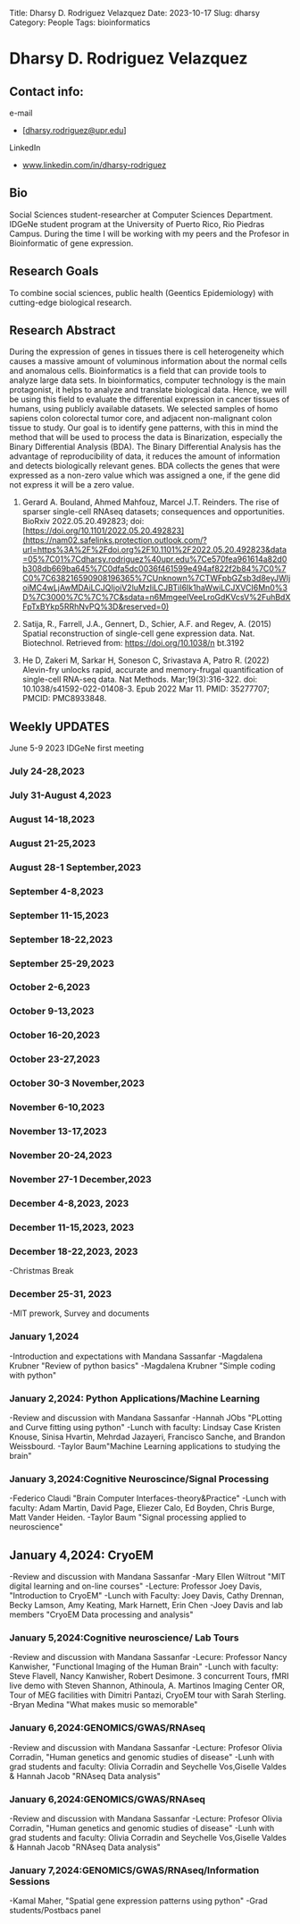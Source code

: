 Title: Dharsy D. Rodriguez Velazquez
Date: 2023-10-17
Slug: dharsy
Category: People
Tags: bioinformatics

# Dharsy D. Rodriguez Velazquez
## Contact info:
e-mail

  - [dharsy.rodriguez@upr.edu]

LinkedIn

 - www.linkedin.com/in/dharsy-rodriguez

## Bio

Social Sciences student-researcher at Computer Sciences Department. IDGeNe student program at the University of Puerto Rico, Rio Piedras Campus. During the time I will be working with my peers and the Profesor in Bioinformatic of gene expression.

## Research Goals

To combine social sciences, public health (Geentics Epidemiology) with cutting-edge biological research.

## Research Abstract

During the expression of genes in tissues there is cell heterogeneity which causes a massive amount of voluminous information about the normal cells and anomalous cells. Bioinformatics is a field that can provide tools to analyze large data sets. In bioinformatics, computer technology is the main protagonist, it helps to analyze and translate biological data.  Hence, we will be using this field to evaluate the differential expression in cancer tissues of humans, using publicly available datasets. We selected samples of homo sapiens colon colorectal tumor core, and adjacent non-malignant colon tissue to study. Our goal is to identify gene patterns, with this in mind the method that will be used to process the data is Binarization, especially the Binary Differential Analysis (BDA). The Binary Differential Analysis has the advantage of reproducibility of data, it reduces the amount of information and detects biologically relevant genes. BDA collects the genes that were expressed as a non-zero value which was assigned a one, if the gene did not express it will be a zero value. 

1. Gerard A. Bouland, Ahmed Mahfouz, Marcel J.T. Reinders. The rise of sparser single-cell RNAseq datasets; consequences and opportunities. BioRxiv 2022.05.20.492823; doi: [https://doi.org/10.1101/2022.05.20.492823](https://nam02.safelinks.protection.outlook.com/?url=https%3A%2F%2Fdoi.org%2F10.1101%2F2022.05.20.492823&data=05%7C01%7Cdharsy.rodriguez%40upr.edu%7Ce570fea961614a82d0b308db669ba645%7C0dfa5dc0036f461599e494af822f2b84%7C0%7C0%7C638216590908196365%7CUnknown%7CTWFpbGZsb3d8eyJWIjoiMC4wLjAwMDAiLCJQIjoiV2luMzIiLCJBTiI6Ik1haWwiLCJXVCI6Mn0%3D%7C3000%7C%7C%7C&sdata=n6MmgeelVeeLroGdKVcsV%2FuhBdXFpTxBYkp5RRhNvPQ%3D&reserved=0)

1. Satija, R., Farrell, J.A., Gennert, D., Schier, A.F. and Regev, A. (2015) Spatial reconstruction of single-cell gene expression data. Nat. Biotechnol. Retrieved from: https://doi.org/10.1038/n
bt.3192

1. He D, Zakeri M, Sarkar H, Soneson C, Srivastava A, Patro R. (2022) Alevin-fry unlocks rapid, accurate and memory-frugal quantification of single-cell RNA-seq data. Nat Methods. Mar;19(3):316-322. doi: 10.1038/s41592-022-01408-3. Epub 2022 Mar 11. PMID: 35277707; PMCID: PMC8933848.

## Weekly UPDATES
June 5-9 2023
IDGeNe first meeting

### July 24-28,2023

### July 31-August 4,2023

### August 14-18,2023

### August 21-25,2023

### August 28-1 September,2023

### September 4-8,2023

### September 11-15,2023

### September 18-22,2023

### September 25-29,2023

### October 2-6,2023

### October 9-13,2023

### October 16-20,2023

### October 23-27,2023

### October 30-3 November,2023

### November 6-10,2023

### November 13-17,2023

### November 20-24,2023

### November 27-1 December,2023

### December 4-8,2023, 2023

### December 11-15,2023, 2023

### December 18-22,2023, 2023
 -Christmas Break
### December 25-31, 2023
 -MIT prework, Survey and documents

### January 1,2024
 -Introduction and expectations with Mandana Sassanfar
  -Magdalena Krubner "Review of python basics"
  -Magdalena Krubner "Simple coding with python"

### January 2,2024: Python Applications/Machine Learning 
 -Review and discussion with Mandana Sassanfar
 -Hannah JObs "PLotting and Curve fitting using python"
 -Lunch with faculty: Lindsay Case Kristen Knouse, Sinisa Hvartin, Mehrdad Jazayeri, Francisco Sanche, and Brandon Weissbourd.
 -Taylor Baum"Machine Learning applications to studying the brain"


### January 3,2024:Cognitive Neuroscince/Signal Processing
 -Federico Claudi "Brain Computer Interfaces-theory&Practice"
 -Lunch with faculty: Adam Martin, David Page, Eliezer Calo, Ed Boyden, Chris Burge, Matt Vander Heiden.
 -Taylor Baum "Signal processing applied to neuroscience"

## January 4,2024: CryoEM
 -Review and discussion with Mandana Sassanfar
 -Mary Ellen Wiltrout "MIT digital learning and on-line courses"
 -Lecture: Professor Joey Davis, "Introduction to CryoEM"
 -Lunch with Faculty: Joey Davis, Cathy Drennan, Becky Lamson, Amy Keating, Mark Harnett, Erin Chen
 -Joey Davis and lab members "CryoEM Data processing and analysis"

### January 5,2024:Cognitive neuroscience/ Lab Tours
 -Review and discussion with Mandana Sassanfar
 -Lecure: Professor Nancy Kanwisher, "Functional Imaging of the Human Brain"
 -Lunch with faculty: Steve Flavell, Nancy Kanwisher, Robert Desimone. 3 concurrent Tours, fMRI live demo with Steven Shannon, Athinoula, A. Martinos Imaging Center OR, Tour of MEG facilities with Dimitri Pantazi, CryoEM tour with Sarah Sterling.
 -Bryan Medina "What makes music so memorable"


### January 6,2024:GENOMICS/GWAS/RNAseq
 -Review and discussion with Mandana Sassanfar
 -Lecture: Profesor Olivia Corradin, "Human genetics and genomic studies of disease"
 -Lunh with grad students and faculty: Olivia Corradin and Seychelle Vos,Giselle Valdes & Hannah Jacob "RNAseq Data analysis"


### January 6,2024:GENOMICS/GWAS/RNAseq
 -Review and discussion with Mandana Sassanfar
 -Lecture: Profesor Olivia Corradin, "Human genetics and genomic studies of disease"
 -Lunh with grad students and faculty: Olivia Corradin and Seychelle Vos,Giselle Valdes & Hannah Jacob "RNAseq Data analysis"
 
### January 7,2024:GENOMICS/GWAS/RNAseq/Information Sessions
 -Kamal Maher, "Spatial gene expression patterns using python"
 -Grad students/Postbacs panel

